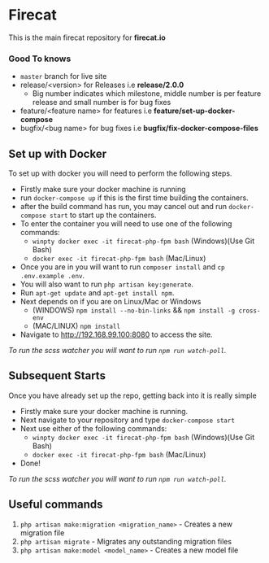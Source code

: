 # Firecat
This is the main firecat repository for **firecat.io**

### Good To knows
- `master` branch for live site
- release/\<version> for Releases i.e **release/2.0.0**
    - Big number indicates which milestone, middle number is per feature
    release and small number is for bug fixes
- feature/\<feature name> for features i.e **feature/set-up-docker-compose**
- bugfix/\<bug name> for bug fixes i.e **bugfix/fix-docker-compose-files**

## Set up with Docker
To set up with docker you will need to perform the following steps.

* Firstly make sure your docker machine is running
* run `docker-compose up` if this is the first time building the containers.
* after the build command has run, you may cancel out and run `docker-compose start` to start up
the containers.
* To enter the container you will need to use one of the following commands:
    * `winpty docker exec -it firecat-php-fpm bash` (Windows)(Use Git Bash)
    * `docker exec -it firecat-php-fpm bash` (Mac/Linux)
* Once you are in you will want to run `composer install` and `cp .env.example .env`.
* You will also want to run `php artisan key:generate`.
* Run `apt-get update` and `apt-get install npm`.
* Next depends on if you are on Linux/Mac or Windows
    * (WINDOWS) `npm install --no-bin-links` && `npm install -g cross-env`
    * (MAC/LINUX) `npm install`
* Navigate to http://192.168.99.100:8080 to access the site.

_To run the scss watcher you will want to run `npm run watch-poll`._


## Subsequent Starts
Once you have already set up the repo, getting back into it is really simple

* Firstly make sure your docker machine is running.
* Next navigate to your repository and type `docker-compose start`
* Next use either of the following commands:
    * `winpty docker exec -it firecat-php-fpm bash` (Windows)(Use Git Bash)
    * `docker exec -it firecat-php-fpm bash` (Mac/Linux)
* Done!

_To run the scss watcher you will want to run `npm run watch-poll`._

## Useful commands

1. `php artisan make:migration <migration_name>` - Creates a new migration file
2. `php artisan migrate` - Migrates any outstanding migration files
3. `php artisan make:model <model_name>` - Creates a new model file
